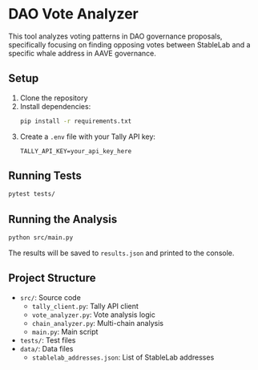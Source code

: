 # DAO Vote Analyzer

This tool analyzes voting patterns in DAO governance proposals, specifically focusing on finding opposing votes between StableLab and a specific whale address in AAVE governance.

## Setup

1. Clone the repository
2. Install dependencies:
   ```bash
   pip install -r requirements.txt
   ```
3. Create a `.env` file with your Tally API key:
   ```
   TALLY_API_KEY=your_api_key_here
   ```

## Running Tests

```bash
pytest tests/
```

## Running the Analysis

```bash
python src/main.py
```

The results will be saved to `results.json` and printed to the console.

## Project Structure

- `src/`: Source code
  - `tally_client.py`: Tally API client
  - `vote_analyzer.py`: Vote analysis logic
  - `chain_analyzer.py`: Multi-chain analysis
  - `main.py`: Main script
- `tests/`: Test files
- `data/`: Data files
  - `stablelab_addresses.json`: List of StableLab addresses
